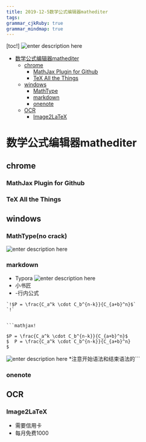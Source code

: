 ```yaml
---
title: 2019-12-5数学公式编辑器mathediter
tags: 
grammar_cjkRuby: true
grammar_mindmap: true
---
```


[toc!]
![enter description here](https://i.imgur.com/aPsiTPl.png)

* [数学公式编辑器mathediter](#数学公式编辑器mathediter)
	* [chrome](#chrome)
		* [MathJax Plugin for Github](#mathjax-plugin-for-github)
		* [TeX All the Things](#tex-all-the-things)
	* [windows](#windows)
		* [MathType](#mathtype)
		* [markdown](#markdown)
		* [onenote](#onenote)
	* [OCR](#ocr)
		* [Image2LaTeX](#image2latex)

# 数学公式编辑器mathediter

## chrome

### MathJax Plugin for Github

### TeX All the Things

## windows

### MathType(no crack)
![enter description here](https://i.imgur.com/WkhjSZA.png)
### markdown

- Typora
![enter description here](https://i.imgur.com/CIphX7d.png)
- 小书匠
- -行内公式
```
`!$P = \frac{C_a^k \cdot C_b^{n-k}}{C_{a+b}^n}$`
`!` 
```
```

```mathjax!

$P = \frac{C_a^k \cdot C_b^{n-k}}{C_{a+b}^n}$   
$  P = \frac{C_a^k \cdot C_b^{n-k}}{C_{a+b}^n}  
$
```
![enter description here](https://i.imgur.com/oYFYdZ5.png)
*注意开始语法和结束语法的```

### onenote

## OCR

### Image2LaTeX

* 需要信用卡
* 每月免费1000


